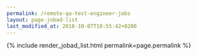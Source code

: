 ```yaml
---
permalink: /remote-qa-test-engineer-jobs
layout: page-jobad-list
last_modified_at: 2018-10-07T18:55:42+0200
---
```

{% include render_jobad_list.html permalink=page.permalink %}

